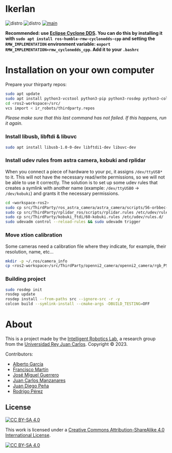 # Ikerlan

![distro](https://img.shields.io/badge/Ubuntu%2022-Jammy%20Jellyfish-green)
![distro](https://img.shields.io/badge/ROS2-Humble-blue)
[![main](https://github.com/IntelligentRoboticsLabs/ikerlan/actions/workflows/master.yaml/badge.svg?branch=main)](https://github.com/IntelligentRoboticsLabs/ikerlan/actions/workflows/master.yaml)

**Recommended: use [Eclipse Cyclone DDS](https://docs.ros.org/en/foxy/Installation/DDS-Implementations/Working-with-Eclipse-CycloneDDS.html). 
You can do this by installing it with `sudo apt install ros-humble-rmw-cyclonedds-cpp` and setting the `RMW_IMPLEMENTATION` environment variable: `export RMW_IMPLEMENTATION=rmw_cyclonedds_cpp`. Add it to your `.bashrc`**

# Installation on your own computer

Prepare your thirparty repos:
```bash
sudo apt update
sudo apt install python3-vcstool python3-pip python3-rosdep python3-colcon-common-extensions -y
cd <ros2-workspace>/src/
vcs import < ir_robots/thirdparty.repos
```

*Please make sure that this last command has not failed. If this happens, run it again.*

### Install libusb, libftdi & libuvc
```bash
sudo apt install libusb-1.0-0-dev libftdi1-dev libuvc-dev
```

### Install udev rules from astra camera, kobuki and rplidar
When you connect a piece of hardware to your pc, it assigns `/dev/ttyUSB*` to it. This will not have the necessary read/write permissions, so we will not be able to use it correctly. The solution is to set up some udev rules that creates a symlink with another name (example: `/dev/ttyUSB0` -> `/dev/kobuki`) and grants it the necessary permissions.
```bash
cd <workspace-ros2>
sudo cp src/ThirdParty/ros_astra_camera/astra_camera/scripts/56-orbbec-usb.rules /etc/udev/rules.d/
sudo cp src/ThirdParty/rplidar_ros/scripts/rplidar.rules /etc/udev/rules.d/
sudo cp src/ThirdParty/kobuki_ftdi/60-kobuki.rules /etc/udev/rules.d/
sudo udevadm control --reload-rules && sudo udevadm trigger
```

### Move xtion calibration
Some cameras need a calibration file where they indicate, for example, their resolution, name, etc...
```bash
mkdir -p ~/.ros/camera_info
cp <ros2-workspace>/src/ThirdParty/openni2_camera/openni2_camera/rgb_PS1080_PrimeSense.yaml ~/.ros/camera_info
```

### Building project
```bash
sudo rosdep init
rosdep update
rosdep install --from-paths src --ignore-src -r -y
colcon build --symlink-install --cmake-args -DBUILD_TESTING=OFF
```

# About

This is a project made by the [Intelligent Robotics Lab], a research group from the [Universidad Rey Juan Carlos].
Copyright &copy; 2023.

Contributors:

* [Alberto García]
* [Francisco Martín]
* [José Miguel Guerrero]
* [Juan Carlos Manzanares]
* [Juan Diego Peña]
* [Rodrigo Pérez]

## License

[![CC BY-SA 4.0][cc-by-sa-shield]][cc-by-sa]

This work is licensed under a
[Creative Commons Attribution-ShareAlike 4.0 International License][cc-by-sa].

[![CC BY-SA 4.0][cc-by-sa-image]][cc-by-sa]

[cc-by-sa]: http://creativecommons.org/licenses/by-sa/4.0/
[cc-by-sa-image]: https://licensebuttons.net/l/by-sa/4.0/88x31.png
[cc-by-sa-shield]: https://img.shields.io/badge/License-CC%20BY--SA%204.0-lightgrey.svg

[Universidad Rey Juan Carlos]: https://www.urjc.es/
[Intelligent Robotics Lab]: https://intelligentroboticslab.gsyc.urjc.es/
[José Miguel Guerrero]: https://sites.google.com/view/jmguerrero
[Juan Carlos Manzanares]: https://github.com/Juancams
[Francisco Martín]: https://github.com/fmrico
[Alberto García]: https://sites.google.com/view/aaggj
[Juan Diego Peña]: https://sites.google.com/view/juandpenan
[Rodrigo Pérez]: https://sites.google.com/view/rodperex
